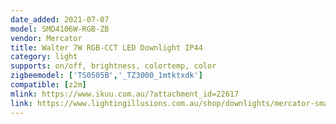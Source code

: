 ```yaml
---
date_added: 2021-07-07
model: SMD4106W-RGB-ZB
vendor: Mercator
title: Walter 7W RGB-CCT LED Downlight IP44
category: light
supports: on/off, brightness, colortemp, color
zigbeemodel: ['TS0505B','_TZ3000_1mtktxdk']
compatible: [z2m]
mlink: https://www.ikuu.com.au/?attachment_id=22617
link: https://www.lightingillusions.com.au/shop/downlights/mercator-smart-zigbee-walter-7w-rgb-cct-led-downlight-ip44-smd4106w-rgb-zb-42760
---
```

